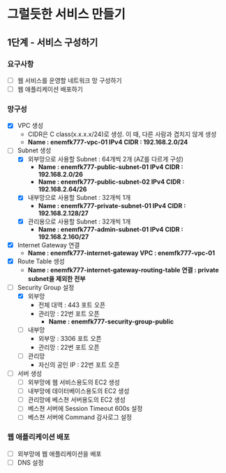 # 그럴듯한 서비스 만들기
## 1단계 - 서비스 구성하기
### 요구사항
- [ ] 웹 서비스를 운영할 네트워크 망 구성하기
- [ ] 웹 애플리케이션 배포하기

### 망구성
- [X] VPC 생성
    * CIDR은 C class(x.x.x.x/24)로 생성. 이 때, 다른 사람과 겹치지 않게 생성
    * **Name : enemfk777-vpc-01 IPv4 CIDR : 192.168.2.0/24**
- [ ] Subnet 생성
    - [X] 외부망으로 사용할 Subnet : 64개씩 2개 (AZ를 다르게 구성)
        * **Name : enemfk777-public-subnet-01 IPv4 CIDR : 192.168.2.0/26**
        * **Name : enemfk777-public-subnet-02 IPv4 CIDR : 192.168.2.64/26**
    - [X] 내부망으로 사용할 Subnet : 32개씩 1개
        * **Name : enemfk777-private-subnet-01 IPv4 CIDR : 192.168.2.128/27**
    - [X] 관리용으로 사용할 Subnet : 32개씩 1개
        * **Name : enemfk777-admin-subnet-01 IPv4 CIDR : 192.168.2.160/27**
- [X] Internet Gateway 연결
    * **Name : enemfk777-internet-gateway VPC : enemfk777-vpc-01**
- [X] Route Table 생성
    * **Name : enemfk777-internet-gateway-routing-table 연결 : private subnet을 제외한 전부**
- [ ] Security Group 설정
    - [X] 외부망
        * 전체 대역 : 443 포트 오픈
        * 관리망 : 22번 포트 오픈
            * **Name : enemfk777-security-group-public**
    - [ ] 내부망
        * 외부망 : 3306 포트 오픈
        * 관리망 : 22번 포트 오픈
    - [ ] 관리망
        * 자신의 공인 IP : 22번 포트 오픈
- [ ] 서버 생성
    - [ ] 외부망에 웹 서비스용도의 EC2 생성
    - [ ] 내부망에 데이터베이스용도의 EC2 생성
    - [ ] 관리망에 베스쳔 서버용도의 EC2 생성
    - [ ] 베스쳔 서버에 Session Timeout 600s 설정
    - [ ] 베스쳔 서버에 Command 감사로그 설정

### 웹 애플리케이션 배포
- [ ] 외부망에 웹 애플리케이션을 배포
- [ ] DNS 설정
